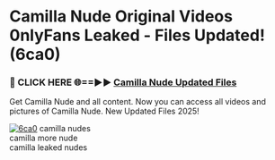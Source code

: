 # Camilla Nude Original Videos 0nlyFans Leaked - Files Updated! (6ca0)

<h3>🔴 CLICK HERE 🌐==►► <a href="https://tinyurl.com/5h6xmrr3" rel="nofollow">Camilla Nude Updated Files</a></h3>

Get Camilla Nude and all content. Now you can access all videos and pictures of Camilla Nude. New Updated Files 2025!

[![6ca0](https://i.imgur.com/KVD873Z.gif)](https://tinyurl.com/5h6xmrr3)
camilla nudes<br>
camilla more nude<br>
camilla leaked nudes